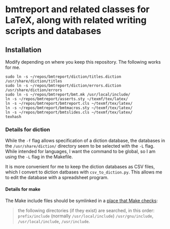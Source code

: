 # bmtreport and related classes for LaTeX, along with related writing scripts and databases

## Installation

Modify depending on where you keep this repository. The following works for me.

```
sudo ln -s ~/repos/bmtreport/diction/titles.diction /usr/share/diction/titles
sudo ln -s ~/repos/bmtreport/diction/errors.diction /usr/share/diction/errors
sudo ln -s ~/repos/bmtreport/bmt.mk /usr/local/include/
ln -s ~/repos/bmtreport/asserts.sty ~/texmf/tex/latex/
ln -s ~/repos/bmtreport/bmtreport.cls ~/texmf/tex/latex/
ln -s ~/repos/bmtreport/bmtmacros.sty ~/texmf/tex/latex/
ln -s ~/repos/bmtreport/bmtslides.cls ~/texmf/tex/latex/
texhash
```

### Details for diction

While the `-f` flag allows specification of a diction database, the databases in the `/usr/share/diction/` directory seem to be selected with the `-L` flag. While intended for languages, I want the command to be global, so I am using the `-L` flag in the Makefile.

It is more convenient for me to keep the diction databases as CSV files, which I convert to diction datbases with `csv_to_diction.py`. This allows me to edit the database with a spreadsheet program.

#### Details for make

The Make include files should be symlinked in a [place that Make checks](https://www.gnu.org/software/make/manual/html_node/Include.html):

> the following directories (if they exist) are searched, in this order: `prefix/include` (normally `/usr/local/include`) `/usr/gnu/include`, `/usr/local/include`, `/usr/include`. 
